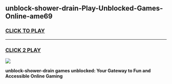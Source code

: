 
## unblock-shower-drain-Play-Unblocked-Games-Online-ame69
<h3>
<a href="https://premium76.site?title=unblock-shower-drain&ref=25A">CLICK TO PLAY</a></h3>
<hr>

<h3>
<a href="https://premium76.site?title=unblock-shower-drain&ref=25A">CLICK 2 PLAY</a>
  
</h3>

<a href="https://premium76.site?title=unblock-shower-drain&ref=25A"><img src="https://clearcache.store/games.png"></a>


**unblock-shower-drain games unblocked: Your Gateway to Fun and Accessible Online Gaming**
